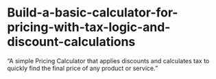 # Build-a-basic-calculator-for-pricing-with-tax-logic-and-discount-calculations
“A simple Pricing Calculator that applies discounts and calculates tax to quickly find the final price of any product or service.”
